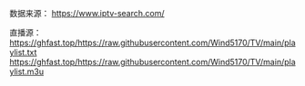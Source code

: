 数据来源：
https://www.iptv-search.com/

直播源：
https://ghfast.top/https://raw.githubusercontent.com/Wind5170/TV/main/playlist.txt
https://ghfast.top/https://raw.githubusercontent.com/Wind5170/TV/main/playlist.m3u
